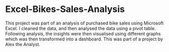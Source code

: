 # Excel-Bikes-Sales-Analysis
This project was part of an analysis of purchased bike sales using Microsoft Excel. I cleaned the data, and then analysed the data using a pivot table. Following analysis, the insights were then visualised using different graphs which was then transformed into a dashboard.
This was part of a project by Alex the Analyst. 
